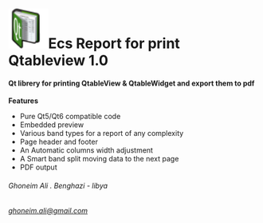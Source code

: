 <h1><img src="/res/r_icon.png" alt="logo" width="80" height="80"/>Ecs Report for print Qtableview  1.0</h1>

#### Qt librery for printing QtableView & QtableWidget and export them to pdf


**Features**

   -  Pure Qt5/Qt6 compatible code
   -  Embedded preview
   -  Various band types for a report of any complexity
   -  Page header and footer
   -  An Automatic columns width adjustment
   -  A Smart band split moving data to the next page
   -  PDF output

###### Ghoneim Ali . Benghazi - libya
###### ghoneim.ali@gmail.com
